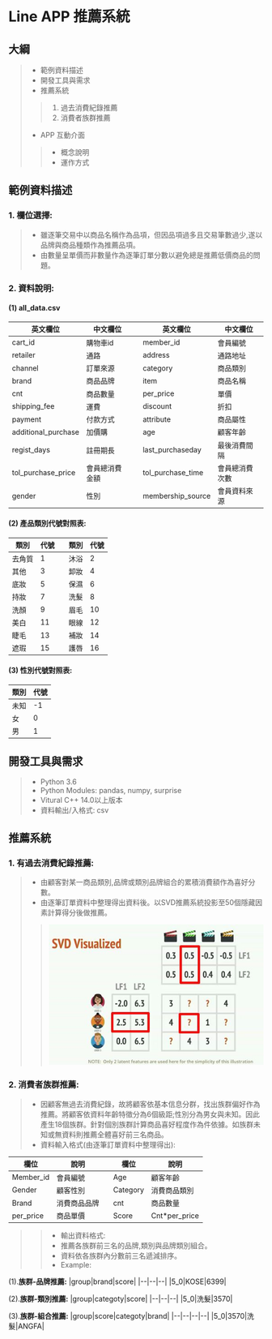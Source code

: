 # Line APP 推薦系統


## 大綱
>* 範例資料描述
>* 開發工具與需求
>* 推薦系統
>>1. 過去消費紀錄推薦
>>2. 消費者族群推薦
>* APP 互動介面
>>* 概念說明
>>* 運作方式


## 範例資料描述
### 1. 欄位選擇:
>* 雖逐筆交易中以商品名稱作為品項，但因品項過多且交易筆數過少,遂以品牌與商品種類作為推薦品項。
>* 由數量呈單價而非數量作為逐筆訂單分數以避免總是推薦低價商品的問題。
### 2.  資料說明:
#### (1) all_data.csv
| **英文欄位** |  **中文欄位** || **英文欄位** |  **中文欄位** |
|---------|----------|---|---------|----------|
|cart_id|購物車id||member_id|會員編號|
|retailer|通路||address|通路地址|
|channel|訂單來源||category|商品類別|
|brand|商品品牌||item|商品名稱|
|cnt|商品數量||per_price|單價|
|shipping_fee|運費||discount|折扣|
|payment|付款方式||attribute|商品屬性|
|additional_purchase|加價購||age|顧客年齡|
|regist_days|註冊期長||last_purchaseday|最後消費間隔|
|tol_purchase_price|會員總消費金額||tol_purchase_time|會員總消費次數|
|gender|性別||membership_source|會員資料來源|

#### (2) 產品類別代號對照表:
|**類別**|**代號**||**類別**|**代號**|
|---|---|---|---|---|
|去角質|1||沐浴|2|
|其他|3||卸妝|4|
|底妝|5||保濕|6|
|持妝|7||洗髮|8|
|洗顏|9||眉毛|10|
|美白|11||眼線|12|
|睫毛|13||補妝|14|
|遮瑕|15||護唇|16|

#### (3) 性別代號對照表:
|**類別**|**代號**|
|---|---|
|未知|-1|
|女|0|
|男|1|


## 開發工具與需求
>* Python 3.6
>* Python Modules: pandas, numpy, surprise
>* Vitural C++ 14.0以上版本
>* 資料輸出/入格式:  csv

## 推薦系統

### 1. 有過去消費紀錄推薦:
>* 由顧客對某一商品類別,品牌或類別品牌組合的累積消費額作為喜好分數。
>* 由逐筆訂單資料中整理得出資料後。以SVD推薦系統投影至50個隱藏因素計算得分後做推薦。
>> ![image](img/SVD.JPG)





### 2. 消費者族群推薦:
>* 因顧客無過去消費紀錄，故將顧客依基本信息分群，找出族群偏好作為推薦。將顧客依資料年齡特徵分為6個級距;性別分為男女與未知。因此產生18個族群。針對個別族群計算商品喜好程度作為件依據。如族群未知或無資料則推薦全體喜好前三名商品。
>* 資料輸入格式(由逐筆訂單資料中整理得出):

|**欄位**|**說明**||**欄位**|**說明**|
|---|---|---|---|---|
|Member_id|會員編號||Age|顧客年齡|
|Gender|顧客性別||Category|消費商品類別|
|Brand|消費商品品牌||cnt|商品數量|
|per_price|商品單價||Score|Cnt*per_price|
> >* 輸出資料格式:
>>* 推薦各族群前三名的品牌,類別與品牌類別組合。
>>* 資料依各族群內分數前三名遞減排序。
>>* Example:

(1).**族群-品牌推薦:**
|group|brand|score|
|--|--|--|
|5_0|KOSE|6399|

(2).**族群-類別推薦:**
|group|categoty|score|
|--|--|--|
|5_0|洗髮|3570|

(3).**族群-組合推薦:**
|group|score|categoty|brand|
|--|--|--|--|
|5_0|3570|洗髮|ANGFA|
